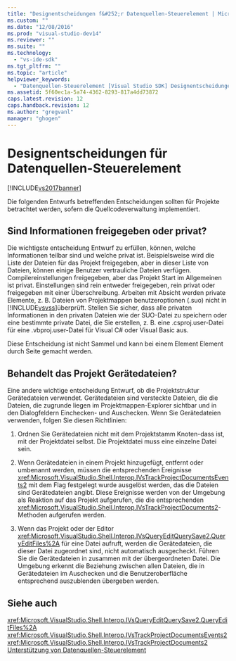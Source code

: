 ```yaml
---
title: "Designentscheidungen f&#252;r Datenquellen-Steuerelement | Microsoft Docs"
ms.custom: ""
ms.date: "12/08/2016"
ms.prod: "visual-studio-dev14"
ms.reviewer: ""
ms.suite: ""
ms.technology: 
  - "vs-ide-sdk"
ms.tgt_pltfrm: ""
ms.topic: "article"
helpviewer_keywords: 
  - "Datenquellen-Steuerelement [Visual Studio SDK] Designentscheidungen"
ms.assetid: 5f60ec1a-5a74-4362-8293-817a4dd73872
caps.latest.revision: 12
caps.handback.revision: 12
ms.author: "gregvanl"
manager: "ghogen"
---
```

# Designentscheidungen f&#252;r Datenquellen-Steuerelement
[!INCLUDE[vs2017banner](../../code-quality/includes/vs2017banner.md)]

Die folgenden Entwurfs betreffenden Entscheidungen sollten für Projekte betrachtet werden, sofern die Quellcodeverwaltung implementiert.  
  
## Sind Informationen freigegeben oder privat?  
 Die wichtigste entscheidung Entwurf zu erfüllen, können, welche Informationen teilbar sind und welche privat ist.  Beispielsweise wird die Liste der Dateien für das Projekt freigegeben, aber in dieser Liste von Dateien, können einige Benutzer vertrauliche Dateien verfügen.  Compilereinstellungen freigegeben, aber das Projekt Start im Allgemeinen ist privat.  Einstellungen sind rein entweder freigegeben, rein privat oder freigegeben mit einer Überschreibung.  Arbeiten mit Absicht werden private Elemente, z. B. Dateien von Projektmappen benutzeroptionen \(.suo\) nicht in [!INCLUDE[vsvss](../../extensibility/includes/vsvss_md.md)]überprüft.  Stellen Sie sicher, dass alle privaten Informationen in den privaten Dateien wie der SUO\-Datei zu speichern oder eine bestimmte private Datei, die Sie erstellen, z. B. eine .csproj.user\-Datei für eine .vbproj.user\-Datei für Visual C\# oder Visual Basic aus.  
  
 Diese Entscheidung ist nicht Sammel und kann bei einem Element Element durch Seite gemacht werden.  
  
## Behandelt das Projekt Gerätedateien?  
 Eine andere wichtige entscheidung Entwurf, ob die Projektstruktur Gerätedateien verwendet.  Gerätedateien sind versteckte Dateien, die die Dateien, die zugrunde liegen im Projektmappen\-Explorer sichtbar und in den Dialogfeldern Einchecken\- und Auschecken.  Wenn Sie Gerätedateien verwenden, folgen Sie diesen Richtlinien:  
  
1.  Ordnen Sie Gerätedateien nicht mit dem Projektstamm Knoten\-dass ist, mit der Projektdatei selbst.  Die Projektdatei muss eine einzelne Datei sein.  
  
2.  Wenn Gerätedateien in einem Projekt hinzugefügt, entfernt oder umbenannt werden, müssen die entsprechenden Ereignisse <xref:Microsoft.VisualStudio.Shell.Interop.IVsTrackProjectDocumentsEvents2> mit dem Flag festgelegt wurde ausgelöst werden, das die Dateien sind Gerätedateien angibt.  Diese Ereignisse werden von der Umgebung als Reaktion auf das Projekt aufgerufen, die die entsprechenden <xref:Microsoft.VisualStudio.Shell.Interop.IVsTrackProjectDocuments2>\-Methoden aufgerufen werden.  
  
3.  Wenn das Projekt oder der Editor <xref:Microsoft.VisualStudio.Shell.Interop.IVsQueryEditQuerySave2.QueryEditFiles%2A> für eine Datei aufruft, werden die Gerätedateien, die dieser Datei zugeordnet sind, nicht automatisch ausgecheckt.  Führen Sie die Gerätedateien in zusammen mit der übergeordneten Datei.  Die Umgebung erkennt die Beziehung zwischen allen Dateien, die in Gerätedateien im Auschecken und die Benutzeroberfläche entsprechend auszublenden übergeben werden.  
  
## Siehe auch  
 <xref:Microsoft.VisualStudio.Shell.Interop.IVsQueryEditQuerySave2.QueryEditFiles%2A>   
 <xref:Microsoft.VisualStudio.Shell.Interop.IVsTrackProjectDocumentsEvents2>   
 <xref:Microsoft.VisualStudio.Shell.Interop.IVsTrackProjectDocuments2>   
 [Unterstützung von Datenquellen\-Steuerelement](../../extensibility/internals/supporting-source-control.md)